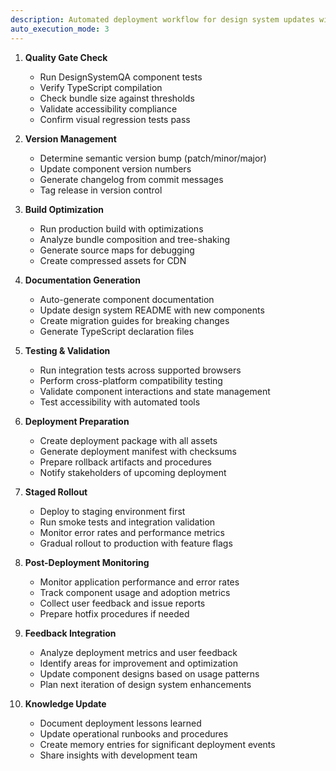```yaml
---
description: Automated deployment workflow for design system updates with quality gates and rollback capabilities
auto_execution_mode: 3
---
```


1. **Quality Gate Check**
   - Run DesignSystemQA component tests
   - Verify TypeScript compilation
   - Check bundle size against thresholds
   - Validate accessibility compliance
   - Confirm visual regression tests pass

2. **Version Management**
   - Determine semantic version bump (patch/minor/major)
   - Update component version numbers
   - Generate changelog from commit messages
   - Tag release in version control

3. **Build Optimization**
   - Run production build with optimizations
   - Analyze bundle composition and tree-shaking
   - Generate source maps for debugging
   - Create compressed assets for CDN

4. **Documentation Generation**
   - Auto-generate component documentation
   - Update design system README with new components
   - Create migration guides for breaking changes
   - Generate TypeScript declaration files

5. **Testing & Validation**
   - Run integration tests across supported browsers
   - Perform cross-platform compatibility testing
   - Validate component interactions and state management
   - Test accessibility with automated tools

6. **Deployment Preparation**
   - Create deployment package with all assets
   - Generate deployment manifest with checksums
   - Prepare rollback artifacts and procedures
   - Notify stakeholders of upcoming deployment

7. **Staged Rollout**
   - Deploy to staging environment first
   - Run smoke tests and integration validation
   - Monitor error rates and performance metrics
   - Gradual rollout to production with feature flags

8. **Post-Deployment Monitoring**
   - Monitor application performance and error rates
   - Track component usage and adoption metrics
   - Collect user feedback and issue reports
   - Prepare hotfix procedures if needed

9. **Feedback Integration**
   - Analyze deployment metrics and user feedback
   - Identify areas for improvement and optimization
   - Update component designs based on usage patterns
   - Plan next iteration of design system enhancements

10. **Knowledge Update**
    - Document deployment lessons learned
    - Update operational runbooks and procedures
    - Create memory entries for significant deployment events
    - Share insights with development team